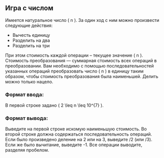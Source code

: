 ## Игра с числом

Имеется натуральное число \( n \). За один ход с ним можно произвести следующие действия:
- Вычесть единицу
- Разделить на два
- Разделить на три

При этом стоимость каждой операции – текущее значение \( n \). Стоимость преобразования — суммарная стоимость всех операций в преобразовании. Вам необходимо с помощью последовательностей указанных операций преобразовать число \( n \) в единицу таким образом, чтобы стоимость преобразования была наименьшей. Делить можно только нацело.

### Формат ввода:

В первой строке задано \( 2 \leq n \leq 10^{7} \).

### Формат вывода:

Выведите на первой строке искомую наименьшую стоимость. Во второй строке должна содержаться последовательность операций. Если было произведено деление на 2 или на 3, выведите /2 (или /3). Если же было вычитание, выведите -1. Все операции выводите, разделяя пробелом.

